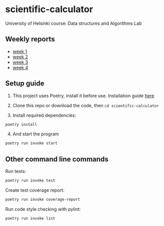 # scientific-calculator
University of Helsinki course: Data structures and Algorithms Lab  

## Weekly reports
- [week 1](documentation/weekly_reports/week_1.md)
- [week 2](documentation/weekly_reports/week_2.md)
- [week 3](documentation/weekly_reports/week_3.md)
- [week 4](documentation/weekly_reports/week_4.md)

## Setup guide

1. This project uses Poetry, install it before use. Installation guide [here](https://python-poetry.org/docs/#installation)

2. Clone this repo or download the code, then `cd scientific-calculator`

3. Install required dependencies:

```bash
poetry install
```

4. And start the program

```bash
poetry run invoke start
```

## Other command line commands
Run tests:  

```bash
poetry run invoke test
```
Create test coverage report:

```bash
poetry run invoke coverage-report
```
Run code style checking with pylint:
```bash
poetry run invoke lint
```